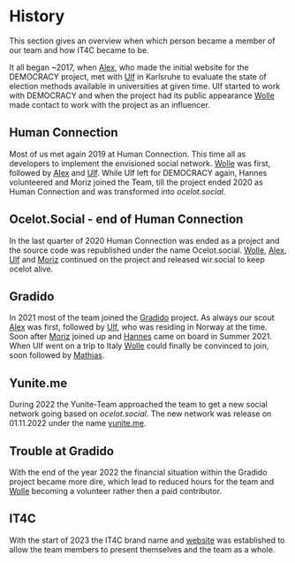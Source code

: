 # History

This section gives an overview when which person became a member of our team and how IT4C became to be.

It all began ~2017, when [Alex](people/alexander-friedland.md), who made the initial website for the DEMOCRACY project, met with [Ulf](people/ulf-gebhardt.md) in Karlsruhe to <!-- textlint-disable write-good-->evaluate<!-- textlint-enable write-good --> the state of election methods available in universities at given time. Ulf started to work with DEMOCRACY and when the project had its public appearance [Wolle](people/wolfgang-huss.md) made contact to work with the project as an influencer. 

## Human Connection

Most of us met again 2019 at Human Connection. This time all as developers to <!-- textlint-disable write-good-->implement<!-- textlint-enable write-good --> the envisioned social network. [Wolle](people/wolfgang-huss.md) was first, followed by [Alex](people/alexander-friedland.md) and [Ulf](people/ulf-gebhardt.md). While Ulf left for DEMOCRACY again, Hannes volunteered and Moriz joined the Team, till the project ended 2020 as Human Connection and was transformed into *ocelot.social*.

## Ocelot.Social - end of Human Connection

In the last quarter of 2020 Human Connection was ended as a project and the source code was republished under the name Ocelot.social. [Wolle](people/wolfgang-huss.md), [Alex](people/alexander-friedland.md), [Ulf](people/ulf-gebhardt.md) and [Moriz](people/moriz-wahl.html) continued on the project and released wir.social to keep ocelot alive.

## Gradido

In 2021 most of the team joined the [Gradido](https://github.com/gradido/gradido) project. As always our scout [Alex](people/alexander-friedland.md) was first, followed by [Ulf](people/ulf-gebhardt.md), who was residing in Norway at the time. Soon after [Moriz](people/moriz-wahl.html) joined up and [Hannes](people/hannes-heine.html) came on board in Summer 2021.
When Ulf went on a trip to Italy [Wolle](people/wolfgang-huss.md) could <!-- textlint-disable write-good-->finally<!-- textlint-enable write-good --> be convinced to join, soon followed by [Mathias](people/mathias-lenz.md).

## Yunite.me

During 2022 the Yunite-Team approached the team to get a new social network going based on *ocelot.social*. The new network was release on 01.11.2022 under the name [yunite.me](https://yunite.me).

## Trouble at Gradido

With the end of the year 2022 the financial situation within the Gradido project became more dire, which lead to reduced hours for the team and [Wolle](people/wolfgang-huss.md) becoming a volunteer rather then a paid contributor.

## IT4C

With the start of 2023 the IT4C brand name and [website](https://www.it4c.dev) was established to allow the team members to present themselves and the team as a whole.
